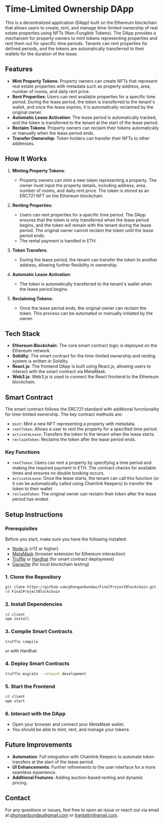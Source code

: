 
# Time-Limited Ownership DApp

This is a decentralized application (DApp) built on the Ethereum blockchain that allows users to create, rent, and manage time-limited ownership of real estate properties using NFTs (Non-Fungible Tokens). The DApp provides a mechanism for property owners to mint tokens representing properties and rent them out for specific time periods. Tenants can rent properties for defined periods, and the tokens are automatically transferred to their wallets for the duration of the lease.

## Features

- **Mint Property Tokens**: Property owners can create NFTs that represent real estate properties with metadata such as property address, area, number of rooms, and daily rent price.
- **Rent Properties**: Users can rent available properties for a specific time period. During the lease period, the token is transferred to the tenant's wallet, and once the lease expires, it is automatically reclaimed by the original owner.
- **Automatic Lease Activation**: The lease period is automatically tracked, and the token is transferred to the tenant at the start of the lease period.
- **Reclaim Tokens**: Property owners can reclaim their tokens automatically or manually when the lease period ends.
- **Transfer Ownership**: Token holders can transfer their NFTs to other addresses.

## How It Works

1. **Minting Property Tokens**: 
   - Property owners can mint a new token representing a property. The owner must input the property details, including address, area, number of rooms, and daily rent price. The token is stored as an ERC721 NFT on the Ethereum blockchain.

2. **Renting Properties**:
   - Users can rent properties for a specific time period. The DApp ensures that the token is only transferred when the lease period begins, and the token will remain with the tenant during the lease period. The original owner cannot reclaim the token until the lease period ends.
   - The rental payment is handled in ETH.

3. **Token Transfers**:
   - During the lease period, the tenant can transfer the token to another address, allowing further flexibility in ownership.

4. **Automatic Lease Activation**:
   - The token is automatically transferred to the tenant's wallet when the lease period begins.

5. **Reclaiming Tokens**:
   - Once the lease period ends, the original owner can reclaim the token. This process can be automated or manually initiated by the owner.

## Tech Stack

- **Ethereum Blockchain**: The core smart contract logic is deployed on the Ethereum network.
- **Solidity**: The smart contract for the time-limited ownership and renting system is written in Solidity.
- **React.js**: The frontend DApp is built using React.js, allowing users to interact with the smart contract via MetaMask.
- **Web3.js**: Web3.js is used to connect the React frontend to the Ethereum blockchain.

## Smart Contract

The smart contract follows the ERC721 standard with additional functionality for time-limited ownership. The key contract methods are:

- `mint`: Mint a new NFT representing a property with metadata.
- `rentToken`: Allows a user to rent the property for a specified time period.
- `activateLease`: Transfers the token to the tenant when the lease starts.
- `reclaimToken`: Reclaims the token after the lease period ends.

### Key Functions

- `rentToken`: Users can rent a property by specifying a time period and making the required payment in ETH. The contract checks for available times and ensures no double booking occurs.
- `activateLease`: Once the lease starts, the tenant can call this function (or it can be automatically called using Chainlink Keepers) to transfer the token to their wallet.
- `reclaimToken`: The original owner can reclaim their token after the lease period has ended.

## Setup Instructions

### Prerequisites

Before you start, make sure you have the following installed:

- [Node.js](https://nodejs.org/en/) (v12 or higher)
- [MetaMask](https://metamask.io/) (browser extension for Ethereum interaction)
- [Truffle](https://www.trufflesuite.com/truffle) or [Hardhat](https://hardhat.org/) (for smart contract deployment)
- [Ganache](https://www.trufflesuite.com/ganache) (for local blockchain testing)

### 1. Clone the Repository

```bash
git clone https://github.com/phonganbundau/FinalProjectBlockchain.git
cd FinalProjectBlockchain
```

### 2. Install Dependencies

```bash
cd client
npm install
```

### 3. Compile Smart Contracts

```bash
truffle compile
```

or with Hardhat:


### 4. Deploy Smart Contracts

```bash
truffle migrate --network development
```


### 5. Start the Frontend

```bash
cd client
npm start
```

### 6. Interact with the DApp

- Open your browser and connect your MetaMask wallet.
- You should be able to mint, rent, and manage your tokens.

## Future Improvements

- **Automation**: Full integration with Chainlink Keepers to automate token transfers at the start of the lease period.
- **UI Enhancements**: Further refinements to the user interface for a more seamless experience.
- **Additional Features**: Adding auction-based renting and dynamic pricing.


## Contact

For any questions or issues, feel free to open an issue or reach out via email at [phonganbundau@gmail.com](mailto:phonganbundau@gmail.com) or [trantattri@gmail.com](mailto:trantattri@gmail.com).
